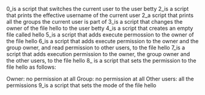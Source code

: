 0_is a script that switches the current user to the user betty
2_is a script that prints the effective username of the current user
2_a script that prints all the groups the current user is part of
3_is a script that changes the owner of the file hello to the user betty
4_is a script that creates an empty file called hello
5_is a script that adds execute permossion to the owner of the file hello
6_is a script that adds execute permission to the owner and the group owner, and read permission to other users, to the file hello
7_is a script that adds execution permission to the owner, the group owner and the other users, to the file hello
8_ is  a script that sets the permission to the file hello as follows:

Owner: no permission at all
Group: no permission at all
Other users: all the permissions
9_is  a script that sets the mode of the file hello
